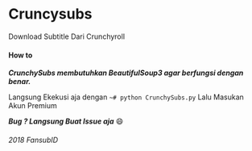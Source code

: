 # Cruncysubs
Download Subtitle Dari Crunchyroll

#### How to 

***CrunchySubs membutuhkan BeautifulSoup3 agar berfungsi dengan benar.***

Langsung Ekekusi aja dengan `~# python CrunchySubs.py` Lalu Masukan Akun Premium 

***Bug ? Langsung Buat Issue aja*** :smile:

###### 2018 FansubID 
